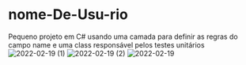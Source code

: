 # nome-De-Usu-rio
Pequeno projeto em C# usando uma camada para definir as regras do campo name e uma class responsável pelos testes unitários 
![2022-02-19 (1)](https://user-images.githubusercontent.com/93332660/158064955-c0527b2b-991e-4457-ab10-5d85a272aacc.png)
![2022-02-19 (2)](https://user-images.githubusercontent.com/93332660/158064971-327f7479-1715-4353-99a2-cb98edc63add.png)
![2022-02-19](https://user-images.githubusercontent.com/93332660/158064987-147afd91-92a6-4834-ac59-08e0ba7bb5c2.png)

